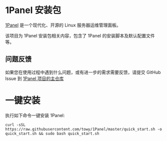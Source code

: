 # 1Panel 安装包

[1Panel](https://github.com/1Panel-dev/1Panel) 是一个现代化、开源的 Linux 服务器运维管理面板。

该项目为 1Panel 安装包相关内容，包含了 1Panel 的安装脚本及默认配置文件等。

## 问题反馈

如果您在使用过程中遇到什么问题，或有进一步的需求需要反馈，请提交 GitHub Issue 到 [1Panel 项目的主仓库](https://github.com/1Panel-dev/1Panel/issues)

# **一键安装**

执行如下命令一键安装 1Panel:

```
curl -sSL https://raw.githubusercontent.com/towy/1Panel/master/quick_start.sh -o quick_start.sh && sudo bash quick_start.sh
```

